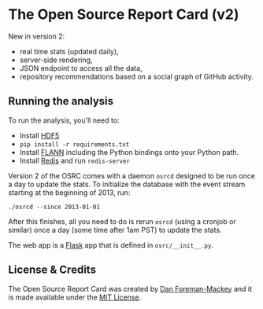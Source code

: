 The Open Source Report Card (v2)
================================

New in version 2:

* real time stats (updated daily),
* server-side rendering,
* JSON endpoint to access all the data,
* repository recommendations based on a social graph of GitHub activity.

Running the analysis
--------------------

To run the analysis, you'll need to:
* Install [HDF5](http://www.hdfgroup.org/HDF5/)
* `pip install -r requirements.txt`
* Install [FLANN](http://www.cs.ubc.ca/~mariusm/index.php/FLANN/FLANN) including the Python bindings onto your Python path.
* Install [Redis](http://redis.io) and run `redis-server`

Version 2 of the OSRC comes with a daemon `osrcd` designed to be run once a day to update the
stats. To initialize the database with the event stream starting at the beginning of 2013, run:

```
./osrcd --since 2013-01-01
```

After this finishes, all you need to do is rerun `osrcd` (using a cronjob or similar) once a
day (some time after 1am PST) to update the stats.

The web app is a [Flask](http://flask.pocoo.org/) app that is defined in `osrc/__init__.py`.

License & Credits
-----------------

The Open Source Report Card was created by [Dan Foreman-Mackey](http://dan.iel.fm) and it is
made available under the [MIT License](https://github.com/dfm/osrc/blob/master/LICENSE).
